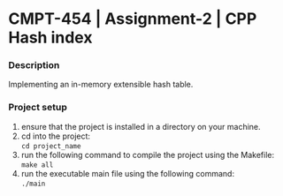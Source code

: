 # CMPT-454 | Assignment-2 | CPP Hash index

### Description

Implementing an in-memory extensible hash table.

### Project setup

1. ensure that the project is installed in a directory on your machine.
2. cd into the project:     
   ```cd project_name``` 
3. run the following command to compile the project using the Makefile:     
   ```make all```
4. run the executable main file using the following command:       
   ```./main```


